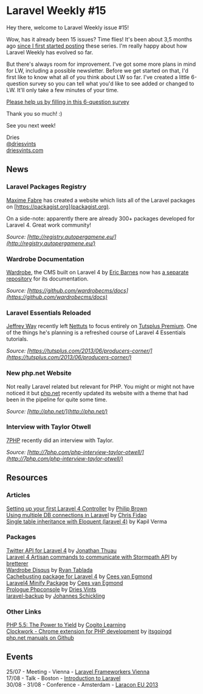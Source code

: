 # Laravel Weekly #15

Hey there, welcome to Laravel Weekly issue #15!

Wow, has it already been 15 issues? Time flies! It's been about 3,5 months ago [since I first started posting](http://driesvints.com/blog/weekly-laravel-4-learnings-week-1/) these series. I'm really happy about how Laravel Weekly has evolved so far.

But there's always room for improvement. I've got some more plans in mind for LW, including a possible newsletter. Before we get started on that, I'd first like to know what all of you think about LW so far. I've created a little 6-question survey so you can tell what you'd like to see added or changed to LW. It'll only take a few minutes of your time.

[Please help us by filling in this 6-question survey](http://laravelweekly.typeform.com/to/Ckj2L5)

Thank you so much! :)

See you next week!

Dries  
[@driesvints](https://twitter.com/driesvints)  
[driesvints.com](http://driesvints.com)

## News

### Laravel Packages Registry

[Maxime Fabre](https://twitter.com/anahkiasen) has created a website which lists all of the Laravel packages on [https://packagist.org](packagist.org). 

On a side-note: apparently there are already 300+ packages developed for Laravel 4. Great work community!

*Source: [http://registry.autopergamene.eu/](http://registry.autopergamene.eu/)*

### Wardrobe Documentation

[Wardrobe](http://wardrobecms.com/), the CMS built on Laravel 4 by [Eric Barnes](https://twitter.com/ericlbarnes) now has [a separate repository](https://github.com/wardrobecms/docs) for its documentation. 

*Source: [https://github.com/wardrobecms/docs](https://github.com/wardrobecms/docs)*

### Laravel Essentials Reloaded

[Jeffrey Way](https://twitter.com/jeffrey_way) recently left [Nettuts](http://net.tutsplus.com/) to focus entirely on [Tutsplus Premium](https://tutsplus.com). One of the things he's planning is a refreshed course of Laravel 4 Essentials tutorials.

*Source: [https://tutsplus.com/2013/06/producers-corner/](https://tutsplus.com/2013/06/producers-corner/)*

### New php.net Website

Not really Laravel related but relevant for PHP. You might or might not have noticed it but [php.net](http://php.net/) recently updated its website with a theme that had been in the pipeline for quite some time.

*Source: [http://php.net/](http://php.net/)*

### Interview with Taylor Otwell

[7PHP](http://7php.com/) recently did an interview with Taylor.

*Source: [http://7php.com/php-interview-taylor-otwell/](http://7php.com/php-interview-taylor-otwell/)*

## Resources 

### Articles

[Setting up your first Laravel 4 Controller](http://culttt.com/2013/07/01/setting-up-your-first-laravel-4-controller) by [Philip Brown](https://twitter.com/philipbrown)  
[Using multiple DB connections in Laravel](http://stackoverflow.com/questions/17410049/laravel-4-connect-to-other-database/17412301#17412301) by [Chris Fidao](https://twitter.com/fideloper)  
[Single table inheritance with Eloquent (laravel 4)](http://snooptank.com/single-table-inheritance-with-eloquent-laravel-4/) by Kapil Verma

### Packages

[Twitter API for Laravel 4](https://github.com/thujohn/twitter-l4) by [Jonathan Thuau](https://github.com/thujohn)  
[Laravel 4 Artisan commands to communicate with Stormpath API](https://github.com/bretterer/laravel-stormpath-artisan) by [bretterer](https://github.com/bretterer)  
[Wardrobe Disqus](https://github.com/rtablada/wardrobe-disqus) by [Ryan Tablada](https://github.com/rtablada)  
[Cachebusting package for Laravel 4](https://github.com/ceesvanegmond/laravel4-cachebust) by [Cees van Egmond](https://github.com/ceesvanegmond)  
[Laravel4 Minify Package](https://github.com/ceesvanegmond/laravel4-minify) by [Cees van Egmond](https://github.com/ceesvanegmond)  
[Prologue Phpconsole](http://prologue.github.io/Phpconsole/) by [Dries Vints](https://twitter.com/driesvints)  
[laravel-backup](https://github.com/schickling/laravel-backup) by [Johannes Schickling](https://github.com/schickling)  

### Other Links

[PHP 5.5: The Power to Yield](http://cogitolearning.co.uk/) by [Cogito Learning](http://cogitolearning.co.uk/)  
[Clockwork - Chrome extension for PHP development](https://github.com/itsgoingd/clockwork-chrome) by [itsgoingd](https://github.com/itsgoingd)  
[php.net manuals on Github](https://github.com/salathe/phpdoc-en)

## Events

25/07 - Meeting - Vienna - [Laravel Frameworkers Vienna](http://www.meetup.com/Laravel-Frameworkers-Vienna/)  
17/08 - Talk - Boston - [Introduction to Laravel](http://www.northeastphp.org/talks/view/10/Introduction-to-Laravel)  
30/08 - 31/08 - Conference - Amsterdam - [Laracon EU 2013](http://laracon.eu/2013/)  